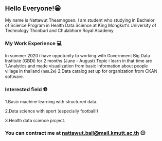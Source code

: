 ## Hello Everyone!😁

My name is Nattawut Theamngoen. I am student who studying in Bachelor of Science Program in Health Data Science at King Mongkut's University of Technology Thonburi and Chulabhorn Royal Academy

### My Work Experience 💻
In summer 2020 i have oppotunity to working with  Government Big Data Institute (GBDi) for 2 months (June - August)
Topic i learn in that time are
1.Analytics and made visualization from basic information about people village in thailand (กชช.2ค)
2.Data catalog set up for organization from CKAN software.

### Interested field ⚽
1.Basic machine learning with structured data.


2.Data science with sport (especially football!)


3.Health data science project.

### You can contract me at nattawut.ball@mail.kmutt.ac.th 😊






<!--
**onimaruball/onimaruball** is a ✨ _special_ ✨ repository because its `README.md` (this file) appears on your GitHub profile.

Here are some ideas to get you started:

- 🔭 I’m currently working on ...
- 🌱 I’m currently learning ...
- 👯 I’m looking to collaborate on ...
- 🤔 I’m looking for help with ...
- 💬 Ask me about ...
- 📫 How to reach me: ...
- 😄 Pronouns: ...
- ⚡ Fun fact: ...
-->
